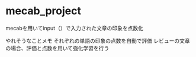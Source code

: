 # mecab_project
mecabを用いてinput（）で入力された文章の印象を点数化


やれそうなことメモ
それぞれの単語の印象の点数を自動で評価
レビューの文章の場合、評価と点数を用いて強化学習を行う

